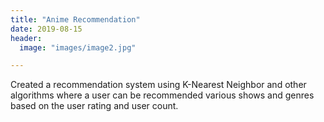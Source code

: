 ```yaml
---
title: "Anime Recommendation"
date: 2019-08-15
header:
  image: "images/image2.jpg"

---
```

Created a recommendation system using K-Nearest Neighbor and other algorithms where a user can be recommended various shows and genres based on the user rating and user count.
